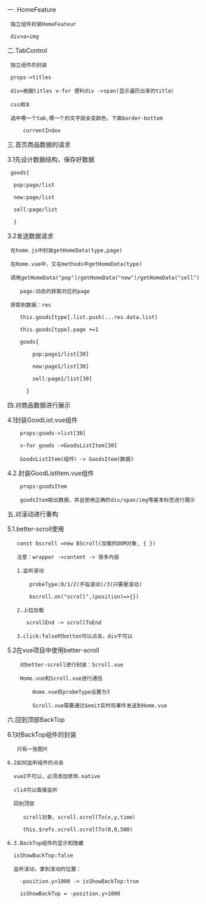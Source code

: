 一. HomeFeature

     独立组件封装HomeFeateur

     div>a>img
  
二.TabControl
 
     独立组件的封装
 
     props->titles
 
     div>根据titles v-for 便利div ->span(显示遍历出来的title）
 
     css相关
 
     选中哪一个tab,哪一个的文字就会变颜色，下面border-bottom
 
         currentIndex
    
 三.首页商品数据的请求
 
   3.1先设计数据结构，保存好数据
   
     goods{
   
      pop:page/list
 
      new:page/list
 
      sell:page/list
   
      }
    
   3.2发送数据请求
    
     在home.js中封装getHomeData(type,page)
     
     在Home.vue中，又在methods中getHomeData(type)
     
     调用getHomeData("pop")/getHomeData("new")/getHomeData("sell")
     
        page:动态的获取对应的page
        
     获取到数据：res
      
        this.goods[type].list.push(...res.data.list)
        
        this.goods[type].page +=1
        
        goods{
   
            pop:page1/list[30]
 
            new:page1/list[30]
 
            sell:page1/list[30]
   
          }
 
 四.对商品数据进行展示
   
   4.1封装GoodList.vue组件
   
        props:goods->list[30]
     
        v-for goods ->GoodsListItem[30]
     
        GoodsListItem(组件）-> GoodsItem(数据)
     
   4.2.封装GoodListItem.vue组件
   
        props:goodsItem
     
        goodsItem取出数据，并且使用正确的div/span/img等基本标签进行展示
     
五.对滚动进行重构

   5.1.better-scroll使用
   
       const bscroll =new BScroll(加载的DOM对象, { })
   
       注意：wrapper ->content -> 很多内容
       
       1.监听滚动
      
           probeType:0/1/2(手指滚动)/3(只要是滚动)
         
           bscroll.on("scroll",(position)=>{})
         
       2.上拉加载
      
          scrollEnd -> scrollToEnd
          
       3.click:false时botton可以点击，div不可以
      
   5.2在vue项目中使用better-scroll
    
        对better-scroll进行封装：Scroll.vue
       
        Home.vue和Scroll.vue进行通信
       
            Home.vue将probeType设置为3
          
            Scroll.vue需要通过$emit实时将事件发送到Home.vue
            
 六.回到顶部BackTop
 
   6.1对BackTop组件的封装
   
       只有一张图片
       
    6.2如何监听组件的点击
    
      vue2不可以，必须添加修饰.native
      
      cli4可以直接监听
      
      回到顶部
      
         scroll对象，scroll.scrollTo(x,y,time）
         
         this.$refs.scroll.scrollTo(0,0,500)
         
    6.3.BackTop组件的显示和隐藏
    
      isShowBackTop:false
      
      监听滚动，拿到滚动的位置：
      
        -position.y>1000 -> isShowBackTop:true
        
        isShowBackTop = -position.y>1000
    
    
         
         
      
     
       
    
 
   
          
          
    
      
      
   
   
   
   
